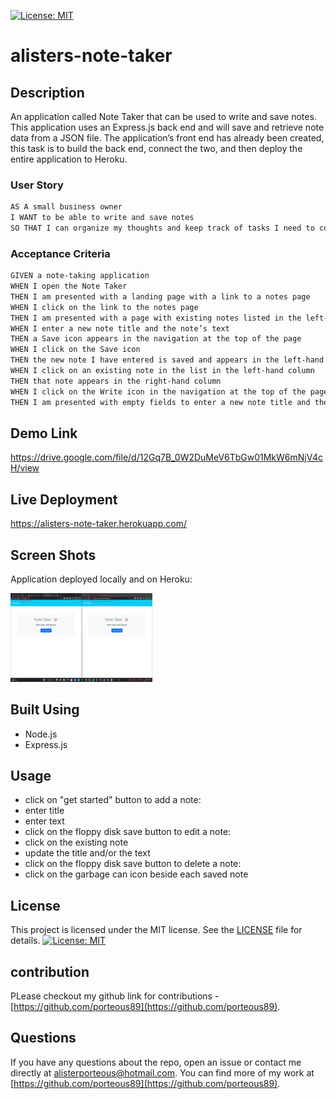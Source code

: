 
 [![License: MIT](https://img.shields.io/badge/License-MIT-yellow.svg)](https://opensource.org/licenses/MIT)
# alisters-note-taker

## Description
An application called Note Taker that can be used to write and save notes. This application uses an Express.js back end and will save and retrieve note data from a JSON file.
The application’s front end has already been created, this task is to build the back end, connect the two, and then deploy the entire application to Heroku.

### User Story
```md
AS A small business owner
I WANT to be able to write and save notes
SO THAT I can organize my thoughts and keep track of tasks I need to complete
```
### Acceptance Criteria
```md
GIVEN a note-taking application
WHEN I open the Note Taker
THEN I am presented with a landing page with a link to a notes page
WHEN I click on the link to the notes page
THEN I am presented with a page with existing notes listed in the left-hand column, plus empty fields to enter a new note title and the note’s text in the right-hand column
WHEN I enter a new note title and the note’s text
THEN a Save icon appears in the navigation at the top of the page
WHEN I click on the Save icon
THEN the new note I have entered is saved and appears in the left-hand column with the other existing notes
WHEN I click on an existing note in the list in the left-hand column
THEN that note appears in the right-hand column
WHEN I click on the Write icon in the navigation at the top of the page
THEN I am presented with empty fields to enter a new note title and the note’s text in the right-hand column
```
## Demo Link
https://drive.google.com/file/d/12Gq7B_0W2DuMeV6TbGw01MkW6mNjV4cH/view

## Live Deployment
https://alisters-note-taker.herokuapp.com/

## Screen Shots

Application deployed locally and on Heroku:

<img src="assets\local-and-heroku-deploy.png" width= 45% >

## Built Using
- Node.js
- Express.js

## Usage
- click on "get started" button
to add a note:
- enter title
- enter text
- click on the floppy disk save button
to edit a note:
- click on the existing note
- update the title and/or the text
- click on the floppy disk save button
to delete a note:
- click on the garbage can icon beside each saved note

## License
This project is licensed under the MIT license. See the [LICENSE](https://opensource.org/licenses/MIT) file for details.
 [![License: MIT](https://img.shields.io/badge/License-MIT-yellow.svg)](https://opensource.org/licenses/MIT)

## contribution
PLease checkout my github link for contributions -  [https://github.com/porteous89](https://github.com/porteous89).

## Questions
If you have any questions about the repo, open an issue or contact me directly at alisterporteous@hotmail.com. You can find more of my work at [https://github.com/porteous89](https://github.com/porteous89).
